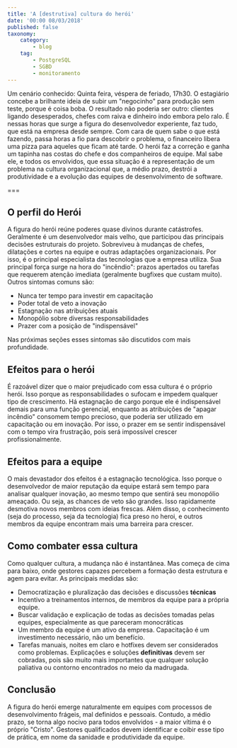 ```yaml
---
title: 'A [destrutiva] cultura do herói'
date: '00:00 08/03/2018'
published: false
taxonomy:
    category:
        - blog
    tag:
        - PostgreSQL
        - SGBD
        - monitoramento
---
```


Um cenário conhecido: Quinta feira, véspera de feriado, 17h30. O estagiário concebe a brilhante ideia de subir um "negocinho" para produção sem teste, porque é coisa boba. O resultado não poderia ser outro: clientes ligando desesperados, chefes com raiva e dinheiro indo embora pelo ralo. É nessas horas que surge a figura do desenvolvedor experiente, faz tudo, que está na empresa desde sempre. Com cara de quem sabe o que está fazendo, passa horas a fio para descobrir o problema, o financeiro libera uma pizza para aqueles que ficam até tarde. O herói faz a correção e ganha um tapinha nas costas do chefe e dos companheiros de equipe. Mal sabe ele, e todos os envolvidos, que essa situação é a representação de um problema na cultura organizacional que, a médio prazo, destrói a produtividade e a evolução das equipes de desenvolvimento de software.

===

## O perfil do Herói

A figura do herói reúne poderes quase divinos durante catástrofes. Geralmente é um desenvolvedor mais velho, que participou das principais decisões estruturais do projeto. Sobreviveu à mudanças de chefes, dilatações e cortes na equipe e outras adaptações organizacionais. Por isso, é o principal especialista das tecnologias que a empresa utiliza. Sua principal força surge na hora do "incêndio": prazos apertados ou tarefas que requerem atenção imediata (geralmente bugfixes que custam muito). Outros sintomas comuns são:

- Nunca ter tempo para investir em capacitação
- Poder total de veto a inovação
- Estagnação nas atribuições atuais
- Monopólio sobre diversas responsabilidades
- Prazer com a posição de "indispensável"

Nas próximas seções esses sintomas são discutidos com mais profundidade.

## Efeitos para o herói

É razoável dizer que o maior prejudicado com essa cultura é o próprio herói. Isso porque as responsabilidades o sufocam e impedem qualquer tipo de crescimento. Há estagnação de cargo porque ele é indispensável demais para uma função gerencial, enquanto as atribuições de "apagar incêndio" consomem tempo precioso, que poderia ser utilizado em capacitação ou em inovação. Por isso, o prazer em se sentir indispensável com o tempo vira frustração, pois será impossível crescer profissionalmente.

## Efeitos para a equipe

O mais devastador dos efeitos é a estagnação tecnológica. Isso porque o desenvolvedor de maior reputação da equipe estará sem tempo para analisar qualquer inovação, ao mesmo tempo que sentirá seu monopólio  ameaçado. Ou seja, as chances de veto são grandes. Isso rapidamente desmotiva novos membros com ideias frescas. Além disso, o conhecimento (seja do processo, seja da tecnologia) fica preso no heroi, e outros membros da equipe encontram mais uma barreira para crescer.

## Como combater essa cultura

Como qualquer cultura, a mudança não é instantânea. Mas começa de cima para baixo, onde gestores capazes percebem a formação desta estrutura e agem para evitar. As principais medidas são:

- Democratização e pluralização das decisões e discussões **técnicas**
- Incentivo a treinamentos internos, de membros da equipe para a própria equipe.
- Buscar validação e explicação de todas as decisões tomadas pelas equipes, especialmente as que pareceram monocráticas
- Um membro da equipe é um ativo da empresa. Capacitação é um investimento necessário, não um benefício.
- Tarefas manuais, noites em claro e hotfixes devem ser considerados como problemas. Explicações e soluções **definitivas** devem ser cobradas, pois são muito mais importantes que qualquer solução paliativa ou contorno encontrados no meio da madrugada.

## Conclusão
A figura do herói emerge naturalmente em equipes com processos de desenvolvimento frágeis, mal definidos e pessoais. Contudo, a médio prazo, se torna algo nocivo para todos envolvidos - a maior vítima é o próprio "Cristo". Gestores qualificados devem identificar e coibir esse tipo de prática, em nome da sanidade e produtividade da equipe.
